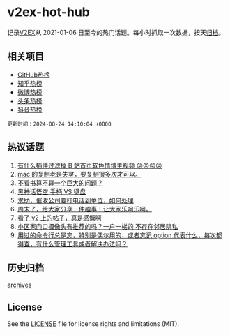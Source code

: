 # v2ex-hot-hub

 记录[V2EX](https://www.v2ex.com/)从 2021-01-06 日至今的热门话题。每小时抓取一次数据，按天[归档](archives)。
 
 ## 相关项目

- [GitHub热榜](https://github.com/snaildev/github-hot-hub)
- [知乎热榜](https://github.com/snaildev/zhihu-hot-hub)
- [微博热榜](https://github.com/snaildev/weibo-hot-hub)
- [头条热榜](https://github.com/snaildev/toutiao-hot-hub)
- [抖音热榜](https://github.com/snaildev/douyin-hot-hub)


 `更新时间：2024-08-24 14:10:04 +0800`

## 热议话题

1. [有什么插件过滤掉 B 站首页软色情博主视频 😡😡😡😡](https://www.v2ex.com/t/1067288)
1. [mac 的复制老是失灵，要复制很多次才可以。](https://www.v2ex.com/t/1067284)
1. [不看书算不算一个巨大的问题？](https://www.v2ex.com/t/1067287)
1. [黑神话悟空 手柄 VS 键盘](https://www.v2ex.com/t/1067245)
1. [求助，催收公司要打电话到单位，如何处理](https://www.v2ex.com/t/1067241)
1. [周末了，给大家分享一件趣事！让大家乐呵乐呵。](https://www.v2ex.com/t/1067270)
1. [看了 v2 上的帖子，真是感慨啊](https://www.v2ex.com/t/1067333)
1. [小区家门口摄像头有推荐的吗？一户一梯的 不存在邻居隐私](https://www.v2ex.com/t/1067410)
1. [用过的命令行总是忘，特别是偶尔用的，或者忘记 option 代表什么，每次都得查，有什么管理工具或者解决办法吗？](https://www.v2ex.com/t/1067416)

## 历史归档

[archives](archives)

## License

See the [LICENSE](LICENSE) file for license rights and limitations (MIT).
